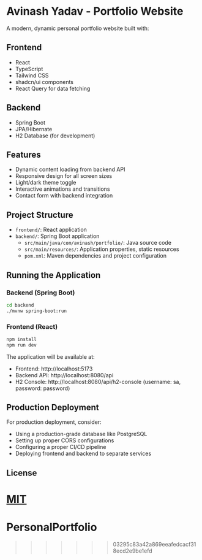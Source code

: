 

# Avinash Yadav - Portfolio Website

A modern, dynamic personal portfolio website built with:

## Frontend
- React
- TypeScript
- Tailwind CSS
- shadcn/ui components
- React Query for data fetching

## Backend
- Spring Boot
- JPA/Hibernate
- H2 Database (for development)

## Features
- Dynamic content loading from backend API
- Responsive design for all screen sizes
- Light/dark theme toggle
- Interactive animations and transitions
- Contact form with backend integration

## Project Structure
- `frontend/`: React application
- `backend/`: Spring Boot application
  - `src/main/java/com/avinash/portfolio/`: Java source code
  - `src/main/resources/`: Application properties, static resources
  - `pom.xml`: Maven dependencies and project configuration

## Running the Application

### Backend (Spring Boot)
```bash
cd backend
./mvnw spring-boot:run
```

### Frontend (React)
```bash
npm install
npm run dev
```

The application will be available at:
- Frontend: http://localhost:5173
- Backend API: http://localhost:8080/api
- H2 Console: http://localhost:8080/api/h2-console (username: sa, password: password)

## Production Deployment
For production deployment, consider:
- Using a production-grade database like PostgreSQL
- Setting up proper CORS configurations
- Configuring a proper CI/CD pipeline
- Deploying frontend and backend to separate services

## License
[MIT](LICENSE)
=======
# PersonalPortfolio
>>>>>>> 03295c83a42a869eeafedcacf318ecd2e9be1efd
